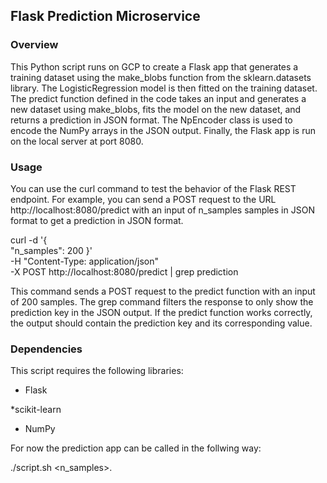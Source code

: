 ## Flask Prediction Microservice

### Overview

This Python script runs on GCP to create a Flask app that generates a training dataset using the make_blobs function from the sklearn.datasets library. The LogisticRegression model is then fitted on the training dataset. The predict function defined in the code takes an input and generates a new dataset using make_blobs, fits the model on the new dataset, and returns a prediction in JSON format. The NpEncoder class is used to encode the NumPy arrays in the JSON output. Finally, the Flask app is run on the local server at port 8080.

### Usage
You can use the curl command to test the behavior of the Flask REST endpoint. For example, you can send a POST request to the URL http://localhost:8080/predict with an input of n_samples samples in JSON format to get a prediction in JSON format.

curl -d '{  
   "n_samples": 200
}'\
     -H "Content-Type: application/json" \
     -X POST http://localhost:8080/predict | grep prediction

This command sends a POST request to the predict function with an input of 200 samples. The grep command filters the response to only show the prediction key in the JSON output. If the predict function works correctly, the output should contain the prediction key and its corresponding value.

### Dependencies
This script requires the following libraries:

* Flask

*scikit-learn

* NumPy

For now the prediction app can be called in the follwing way:

./script.sh <n_samples>.
